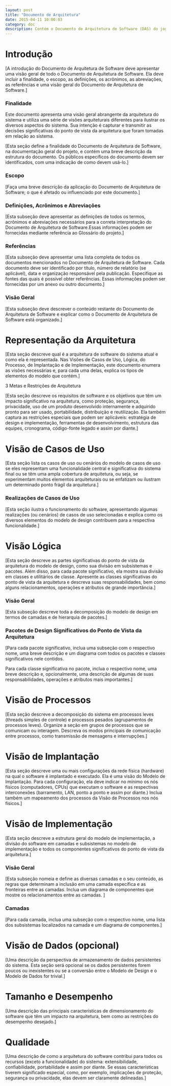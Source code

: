 ```yaml
---
layout: post
title: "Documento de Arquitetura"
date: 2015-04-11 10:00:03
category: doc
description: Contém o Documento de Arquitetura de Software (DAS) do jogo.
---
```


# Introdução

[A introdução do Documento de Arquitetura de Software deve apresentar uma visão geral de todo o Documento de Arquitetura de Software. Ela deve incluir a finalidade, o escopo, as definições, os acrônimos, as abreviações, as referências e uma visão geral do Documento de Arquitetura de Software.]

### Finalidade

Este documento apresenta uma visão geral abrangente da arquitetura do sistema e utiliza uma série de visões arquiteturais diferentes para ilustrar os diversos aspectos do sistema. Sua intenção é capturar e transmitir as decisões significativas do ponto de vista da arquitetura que foram tomadas em relação ao sistema.

[Esta seção define a finalidade do Documento de Arquitetura de Software, na documentação geral do projeto, e contém uma breve descrição da estrutura do documento. Os públicos específicos do documento devem ser identificados, com uma indicação de como devem usá-lo.]

### Escopo

[Faça uma breve descrição da aplicação do Documento de Arquitetura de Software; o que é afetado ou influenciado por este documento.]

### Definições, Acrônimos e Abreviações

[Esta subseção deve apresentar as definições de todos os termos, acrônimos e abreviações necessários para a correta interpretação do Documento de Arquitetura de Software.Essas informações podem ser fornecidas mediante referência ao Glossário do projeto.]

### Referências

[Esta subseção deve apresentar uma lista completa de todos os documentos mencionados no Documento de Arquitetura de Software. Cada documento deve ser identificado por título, número de relatório (se aplicável), data e organização responsável pela publicação. Especifique as fontes das quais é possível obter referências. Essas informações podem ser fornecidas por um anexo ou outro documento.]

### Visão Geral

[Esta subseção deve descrever o conteúdo restante do Documento de Arquitetura de Software e explicar como o Documento de Arquitetura de Software está organizado.]

# Representação da Arquitetura

[Esta seção descreve qual é a arquitetura de software do sistema atual e como ela é representada. Nas Visões de Casos de Uso, Lógica, do Processo, de Implantação e de Implementação, este documento enumera as visões necessárias e, para cada uma delas, explica os tipos de elementos do modelo que contém.]

3 Metas e Restrições de Arquitetura

[Esta seção descreve os requisitos de software e os objetivos que têm um impacto significativo na arquitetura, como proteção, segurança, privacidade, uso de um produto desenvolvido internamente e adquirido pronto para ser usado, portabilidade, distribuição e reutilização. Ela também captura as restrições especiais que podem ser aplicáveis: estratégia de design e implementação, ferramentas de desenvolvimento, estrutura das equipes, cronograma, código-fonte legado e assim por diante.]

# Visão de Casos de Uso

[Esta seção lista os casos de uso ou cenários do modelo de casos de uso se eles representam uma funcionalidade central e significativa do sistema final ou se têm uma ampla cobertura de arquitetura, ou seja, se experimentam muitos elementos arquiteturais ou se enfatizam ou ilustram um determinado ponto frágil da arquitetura.]

### Realizações de Casos de Uso

[Esta seção ilustra o funcionamento do software, apresentando algumas realizações (ou cenários) de casos de uso selecionadas e explica como os diversos elementos do modelo de design contribuem para a respectiva funcionalidade.]

# Visão Lógica

[Esta seção descreve as partes significativas do ponto de vista da arquitetura do modelo de design, como sua divisão em subsistemas e pacotes. Além disso, para cada pacote significativo, ela mostra sua divisão em classes e utilitários de classe. Apresente as classes significativas do ponto de vista da arquitetura e descreva suas responsabilidades, bem como alguns relacionamentos, operações e atributos de grande importância.]

### Visão Geral

[Esta subseção descreve toda a decomposição do modelo de design em termos de camadas e de hierarquia de pacotes.]

### Pacotes de Design Significativos do Ponto de Vista da Arquitetura

[Para cada pacote significativo, inclua uma subseção com o respectivo nome, uma breve descrição e um diagrama com todos os pacotes e classes significativos nele contidos.

Para cada classe significativa no pacote, inclua o respectivo nome, uma breve descrição e, opcionalmente, uma descrição de algumas de suas responsabilidades, operações e atributos mais importantes.]

# Visão de Processos

[Esta seção descreve a decomposição do sistema em processos leves (threads simples de controle) e processos pesados (agrupamentos de processos leves). Organize a seção em grupos de processos que se comunicam ou interagem. Descreva os modos principais de comunicação entre processos, como transmissão de mensagens e interrupções.]

# Visão de Implantação

[Esta seção descreve uma ou mais configurações da rede física (hardware) na qual o software é implantado e executado. Ela é uma visão do Modelo de Implantação. Para cada configuração, ela deve indicar no mínimo os nós físicos (computadores, CPUs) que executam o software e as respectivas interconexões (barramento, LAN, ponto a ponto e assim por diante.) Inclua também um mapeamento dos processos da Visão de Processos nos nós físicos.]

# Visão de Implementação

[Esta seção descreve a estrutura geral do modelo de implementação, a divisão do software em camadas e subsistemas no modelo de implementação e todos os componentes significativos do ponto de vista da arquitetura.]

### Visão Geral

[Esta subseção nomeia e define as diversas camadas e o seu conteúdo, as regras que determinam a inclusão em uma camada específica e as fronteiras entre as camadas. Inclua um diagrama de componentes que mostre os relacionamentos entre as camadas. ]

### Camadas

[Para cada camada, inclua uma subseção com o respectivo nome, uma lista dos subsistemas localizados na camada e um diagrama de componentes.]

# Visão de Dados (opcional)

[Uma descrição da perspectiva de armazenamento de dados persistentes do sistema. Esta seção será opcional se os dados persistentes forem poucos ou inexistentes ou se a conversão entre o Modelo de Design e o Modelo de Dados for trivial.]

# Tamanho e Desempenho

[Uma descrição das principais características de dimensionamento do software que têm um impacto na arquitetura, bem como as restrições do desempenho desejado.]

# Qualidade

[Uma descrição de como a arquitetura do software contribui para todos os recursos (exceto a funcionalidade) do sistema: extensibilidade, confiabilidade, portabilidade e assim por diante. Se essas características tiverem significado especial, como, por exemplo, implicações de proteção, segurança ou privacidade, elas devem ser claramente delineadas.]